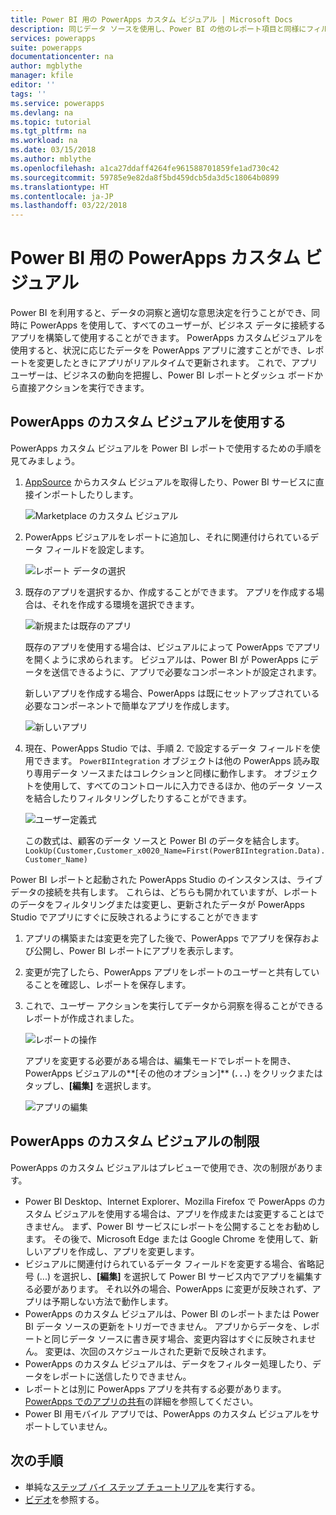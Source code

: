 ```yaml
---
title: Power BI 用の PowerApps カスタム ビジュアル | Microsoft Docs
description: 同じデータ ソースを使用し、Power BI の他のレポート項目と同様にフィルタリングできるアプリケーションの埋め込みに関する手順と制限
services: powerapps
suite: powerapps
documentationcenter: na
author: mgblythe
manager: kfile
editor: ''
tags: ''
ms.service: powerapps
ms.devlang: na
ms.topic: tutorial
ms.tgt_pltfrm: na
ms.workload: na
ms.date: 03/15/2018
ms.author: mblythe
ms.openlocfilehash: a1ca27ddaff4264fe961588701859fe1ad730c42
ms.sourcegitcommit: 59785e9e82da8f5bd459dcb5da3d5c18064b0899
ms.translationtype: HT
ms.contentlocale: ja-JP
ms.lasthandoff: 03/22/2018
---
```

# <a name="powerapps-custom-visual-for-power-bi"></a>Power BI 用の PowerApps カスタム ビジュアル

Power BI を利用すると、データの洞察と適切な意思決定を行うことができ、同時に PowerApps を使用して、すべてのユーザーが、ビジネス データに接続するアプリを構築して使用することができます。 PowerApps カスタムビジュアルを使用すると、状況に応じたデータを PowerApps アプリに渡すことができ、レポートを変更したときにアプリがリアルタイムで更新されます。 これで、アプリ ユーザーは、ビジネスの動向を把握し、Power BI レポートとダッシュ ボードから直接アクションを実行できます。

## <a name="using-the-powerapps-custom-visual"></a>PowerApps のカスタム ビジュアルを使用する

PowerApps カスタム ビジュアルを Power BI レポートで使用するための手順を見てみましょう。

1. [AppSource](https://appsource.microsoft.com/product/power-bi-visuals/WA104381378?tab=Overview) からカスタム ビジュアルを取得したり、Power BI サービスに直接インポートしたりします。

    ![Marketplace のカスタム ビジュアル](./media/powerapps-custom-visual/powerapps-store.png) 

1. PowerApps ビジュアルをレポートに追加し、それに関連付けられているデータ フィールドを設定します。

    ![レポート データの選択](./media/powerapps-custom-visual/add-visual-set-data.png)

1. 既存のアプリを選択するか、作成することができます。 アプリを作成する場合は、それを作成する環境を選択できます。

    ![新規または既存のアプリ](./media/powerapps-custom-visual/create-new-or-choose-app.png)

    既存のアプリを使用する場合は、ビジュアルによって PowerApps でアプリを開くように求められます。 ビジュアルは、Power BI が PowerApps にデータを送信できるように、アプリで必要なコンポーネントが設定されます。

    新しいアプリを作成する場合、PowerApps は既にセットアップされている必要なコンポーネントで簡単なアプリを作成します。

    ![新しいアプリ](./media/powerapps-custom-visual/new-app.png)

1. 現在、PowerApps Studio では、手順 2. で設定するデータ フィールドを使用できます。 `PowerBIIntegration` オブジェクトは他の PowerApps 読み取り専用データ ソースまたはコレクションと同様に動作します。 オブジェクトを使用して、すべてのコントロールに入力できるほか、他のデータ ソースを結合したりフィルタリングしたりすることができます。

    ![ユーザー定義式](./media/powerapps-custom-visual/custom-formula.png)

    この数式は、顧客のデータ ソースと Power BI のデータを結合します。`LookUp(Customer,Customer_x0020_Name=First(PowerBIIntegration.Data).Customer_Name)`

 Power BI レポートと起動された PowerApps Studio のインスタンスは、ライブ データの接続を共有します。 これらは、どちらも開かれていますが、レポートのデータをフィルタリングまたは変更し、更新されたデータが PowerApps Studio でアプリにすぐに反映されるようにすることができます

1. アプリの構築または変更を完了した後で、PowerApps でアプリを保存および公開し、Power BI レポートにアプリを表示します。

1. 変更が完了したら、PowerApps アプリをレポートのユーザーと共有していることを確認し、レポートを保存します。

1. これで、ユーザー アクションを実行してデータから洞察を得ることができるレポートが作成されました。

    ![レポートの操作](./media/powerapps-custom-visual/working-report.gif)

    アプリを変更する必要がある場合は、編集モードでレポートを開き、PowerApps ビジュアルの**[その他のオプション]** (**. . .**) をクリックまたはタップし、**[編集]** を選択します。

    ![アプリの編集](./media/powerapps-custom-visual/edit-app.png)

## <a name="limitations-of-the-powerapps-custom-visual"></a>PowerApps のカスタム ビジュアルの制限

PowerApps のカスタム ビジュアルはプレビューで使用でき、次の制限があります。

- Power BI Desktop、Internet Explorer、Mozilla Firefox で PowerApps のカスタム ビジュアルを使用する場合は、アプリを作成または変更することはできません。 まず、Power BI サービスにレポートを公開することをお勧めします。 その後で、Microsoft Edge または Google Chrome を使用して、新しいアプリを作成し、アプリを変更します。
- ビジュアルに関連付けられているデータ フィールドを変更する場合、省略記号 (...) を選択し、**[編集]** を選択して Power BI サービス内でアプリを編集する必要があります。 それ以外の場合、PowerApps に変更が反映されず、アプリは予期しない方法で動作します。
- PowerApps のカスタム ビジュアルは、Power BI のレポートまたは Power BI データ ソースの更新をトリガーできません。 アプリからデータを、レポートと同じデータ ソースに書き戻す場合、変更内容はすぐに反映されません。 変更は、次回のスケジュールされた更新で反映されます。
- PowerApps のカスタム ビジュアルは、データをフィルター処理したり、データをレポートに送信したりできません。
- レポートとは別に PowerApps アプリを共有する必要があります。 [PowerApps でのアプリの共有](share-app.md)の詳細を参照してください。
- Power BI 用モバイル アプリでは、PowerApps のカスタム ビジュアルをサポートしていません。

## <a name="next-steps"></a>次の手順

* 単純な[ステップ バイ ステップ チュートリアル](embed-powerapps-powerbi.md)を実行する。
* [ビデオ](https://aka.ms/powerappscustomvisualvideo)を参照する。